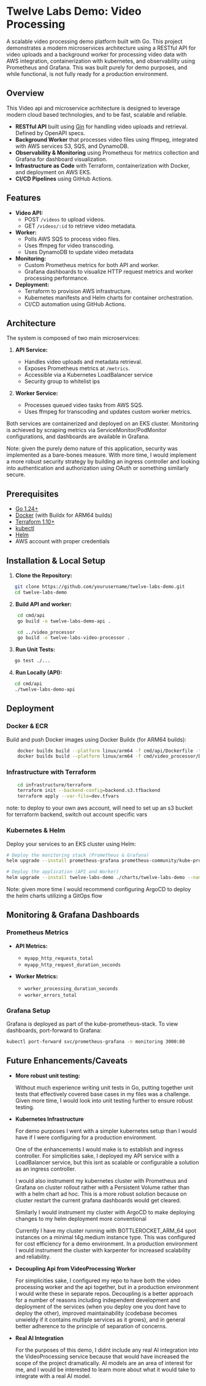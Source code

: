 # Twelve Labs Demo: Video Processing

A scalable video processing demo platform built with Go. This project demonstrates a modern microservices architecture using a RESTful API for video uploads and a background worker for processing video data with AWS integration, containerization with kubernetes, and observability using Prometheus and Grafana. This was built purely for demo purposes, and while functional, is not fully ready for a production environment.

## Overview

This Video api and microservice acrhitecture is designed to leverage modern cloud based technologies, and to be fast, scalable and reliable.

-   **RESTful API** built using [Gin](https://github.com/gin-gonic/gin) for handling video uploads and retrieval. Defined by OpenAPI specs.
-   **Background Worker** that processes video files using ffmpeg, integrated with AWS services S3, SQS, and DynamoDB.
-   **Observability & Monitoring** using Prometheus for metrics collection and Grafana for dashboard visualization.
-   **Infrastructure as Code** with Terraform, containerization with Docker, and deployment on AWS EKS.
-   **CI/CD Pipelines** using GitHub Actions.

## Features

-   **Video API:**
    -   POST `/videos` to upload videos.
    -   GET `/videos/:id` to retrieve video metadata.
-   **Worker:**
    -   Polls AWS SQS to process video files.
    -   Uses ffmpeg for video transcoding.
    -   Uses DynamoDB to update video metadata
-   **Monitoring:**
    -   Custom Prometheus metrics for both API and worker.
    -   Grafana dashboards to visualize HTTP request metrics and worker processing performance.
-   **Deployment:**
    -   Terraform to provision AWS infrastructure.
    -   Kubernetes manifests and Helm charts for container orchestration.
    -   CI/CD automation using GitHub Actions.

## Architecture

The system is composed of two main microservices:

1. **API Service:**

    - Handles video uploads and metadata retrieval.
    - Exposes Prometheus metrics at `/metrics`.
    - Accessible via a Kubernetes LoadBalancer service
    - Security group to whitelist ips

2. **Worker Service:**
    - Processes queued video tasks from AWS SQS.
    - Uses ffmpeg for transcoding and updates custom worker metrics.

Both services are containerized and deployed on an EKS cluster. Monitoring is achieved by scraping metrics via ServiceMonitor/PodMonitor configurations, and dashboards are available in Grafana.

Note: given the purely demo nature of this application, security was implemented as a bare-bones measure. With more time, I would implement a more robust security strategy by building an ingress controller and looking into authentication and authorization using OAuth or something similarly secure.

## Prerequisites

-   [Go 1.24+](https://golang.org/)
-   [Docker](https://www.docker.com/) (with Buildx for ARM64 builds)
-   [Terraform 1.10+](https://www.terraform.io/)
-   [kubectl](https://kubernetes.io/docs/tasks/tools/)
-   [Helm](https://helm.sh/)
-   AWS account with proper credentials

## Installation & Local Setup

1. **Clone the Repository:**

```bash
   git clone https://github.com/yourusername/twelve-labs-demo.git
   cd twelve-labs-demo
```

2. **Build API and worker:**

```bash
    cd cmd/api
    go build -o twelve-labs-demo-api .

    cd ../video_processor
    go build -o twelve-labs-video-processor .
```

3. **Run Unit Tests:**

```bash
   go test ./...
```

4. **Run Locally (API):**

```bash
   cd cmd/api
   ./twelve-labs-demo-api
```

## Deployment

### Docker & ECR

Build and push Docker images using Docker Buildx (for ARM64 builds):

```bash
    docker buildx build --platform linux/arm64 -f cmd/api/Dockerfile -t <your-ecr-repo>/twelve-labs/api:latest --push .
    docker buildx build --platform linux/arm64 -f cmd/video_processor/Dockerfile -t <your-ecr-repo>/twelve-labs/video-processor:latest --push .
```

### Infrastructure with Terraform

```bash
    cd infrastructure/terraform
    terraform init --backend-config=backend.s3.tfbackend
    terraform apply --var-file=dev.tfvars
```

note: to deploy to your own aws account, will need to set up an s3 bucket for terraform backend, switch out account specific vars

### Kubernetes & Helm

Deploy your services to an EKS cluster using Helm:

```bash
# Deploy the monitoring stack (Prometheus & Grafana)
helm upgrade --install prometheus-grafana prometheus-community/kube-prometheus-stack --namespace monitoring

# Deploy the application (API and Worker)
helm upgrade --install twelve-labs-demo ./charts/twelve-labs-demo --namespace default
```

Note: given more time I would recommend configuring ArgoCD to deploy the helm charts utilizing a GitOps flow

## Monitoring & Grafana Dashboards

### Prometheus Metrics

-   **API Metrics:**

    -   `myapp_http_requests_total`
    -   `myapp_http_request_duration_seconds`

-   **Worker Metrics:**
    -   `worker_processing_duration_seconds`
    -   `worker_errors_total`

### Grafana Setup

Grafana is deployed as part of the kube-prometheus-stack. To view dashboards, port-forward to Grafana:

```bash
kubectl port-forward svc/prometheus-grafana -n monitoring 3000:80
```

## Future Enhancements/Caveats

-   **More robust unit testing:**

    Without much experience writing unit tests in Go, putting together unit tests that effectively covered base cases in my files was a challenge. Given more time, I would look into unit testing further to ensure robust testing.

-   **Kubernetes Infrastructure**

    For demo purposes I went with a simpler kubernetes setup than I would have if I were configuring for a production environment.

    One of the enhancements I would make is to establish and ingress controller. For simplicities sake, I deployed my API service with a LoadBalancer service, but this isnt as scalable or configurable a solution as an ingress controller.

    I would also instrument my kubernetes cluster with Prometheus and Grafana on cluster rollout rather with a Persistent Volume rather than with a helm chart ad hoc. This is a more robust solution because on cluster restart the current grafana dashboards would get cleared.

    Similarly I would instrument my cluster with ArgoCD to make deploying changes to my helm deployment more conventional

    Currently I have my cluster running with BOTTLEROCKET_ARM_64 spot instances on a minimal t4g.medium instance type. This was configured for cost efficiency for a demo environment. In a production environment I would instrument the cluster with karpenter for increased scalability and reliability.

-   **Decoupling Api from VideoProcessing Worker**

    For simplicities sake, I configured my repo to have both the video processing worker and the api together, but in a production environment I would write these in separate repos. Decoupling is a better approach for a number of reasons including independent development and deployment of the services (when you deploy one you dont have to deploy the other), improved maintainability (codebase becomes unwieldy if it contains multiple services as it grows), and in general better adherence to the principle of separation of concerns.

-   **Real AI Integration**

    For the purposes of this demo, I didnt include any real AI integration into the VideoProcessing service because that would have increased the scope of the project dramatically. AI models are an area of interest for me, and I would be interested to learn more about what it would take to integrate with a real AI model.
